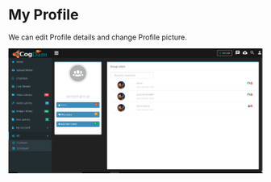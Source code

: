# My Profile

We can edit Profile details and change Profile picture.

![](../.gitbook/assets/image%20%28260%29.png)

